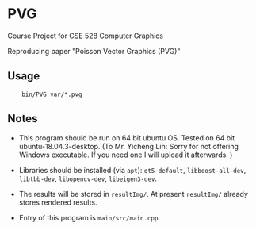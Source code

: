 # PVG

Course Project for CSE 528 Computer Graphics

Reproducing paper "Poisson Vector Graphics (PVG)"

## Usage 

        bin/PVG var/*.pvg

## Notes

- This program should be run on 64 bit ubuntu OS. Tested on 64 bit ubuntu-18.04.3-desktop. (To Mr. Yicheng Lin: Sorry for not offering Windows executable. If you need one I will upload it afterwards. )
 
- Libraries should be installed (via `apt`): `qt5-default`, `libboost-all-dev`, `libtbb-dev`, `libopencv-dev`, `libeigen3-dev`. 

- The results will be stored in `resultImg/`. At present `resultImg/` already stores rendered results. 

- Entry of this program is `main/src/main.cpp`. 
